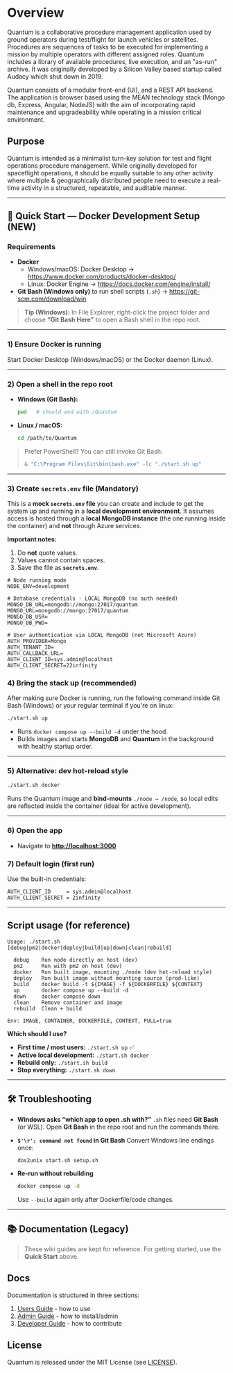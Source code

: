 # Overview

Quantum is a collaborative procedure management application used by ground operators during test/flight for launch vehicles or satellites. Procedures are sequences of tasks to be executed for implementing a mission by multiple operators with different assigned roles. Quantum includes a library of available procedures, live execution, and an "as-run" archive. It was originally developed by a Silicon Valley based startup called Audacy which shut down in 2019.

Quantum consists of a modular front-end (UI), and a REST API backend. The application is browser based using the MEAN technology stack (Mongo db, Express, Angular, NodeJS) with the aim of incorporating rapid maintenance and upgradeability while operating in a mission critical environment.

## Purpose

Quantum is intended as a minimalist turn-key solution for test and flight operations procedure management. While originally developed for spaceflight operations, it should be equally suitable to any other activity where multiple & geographically distributed people need to execute a real-time activity in a structured, repeatable, and auditable manner.

---

## 🚀 Quick Start — Docker Development Setup (NEW)

### Requirements

- **Docker**
  - Windows/macOS: Docker Desktop → <https://www.docker.com/products/docker-desktop/>
  - Linux: Docker Engine → <https://docs.docker.com/engine/install/>
- **Git Bash (Windows only)** to run shell scripts (`.sh`) → <https://git-scm.com/download/win>

> **Tip (Windows):** In File Explorer, right-click the project folder and choose **“Git Bash Here”** to open a Bash shell in the repo root.

---

### 1) Ensure Docker is running

Start Docker Desktop (Windows/macOS) or the Docker daemon (Linux).

---

### 2) Open a shell in the repo root

- **Windows (Git Bash):**

  ```bash
  pwd   # should end with /Quantum
  ```

- **Linux / macOS:**

  ```bash
  cd /path/to/Quantum
  ```

> Prefer PowerShell? You can still invoke Git Bash:
>
> ```powershell
> & "C:\Program Files\Git\bin\bash.exe" -lc "./start.sh up"
> ```

---

### 3) Create `secrets.env` file (Mandatory)

This is a **mock `secrets.env` file** you can create and include to get the system up and running in a **local development environment**.
It assumes access is hosted through a **local MongoDB instance** (the one running inside the container) and **not** through Azure services.

**Important notes:**

1. Do **not** quote values.
2. Values cannot contain spaces.
3. Save the file as **`secrets.env`**.

```env
# Node running mode
NODE_ENV=development

# Database credentials - LOCAL MongoDB (no auth needed)
MONGO_DB_URL=mongodb://mongo:27017/quantum
MONGO_URL=mongodb://mongo:27017/quantum
MONGO_DB_USR=
MONGO_DB_PWD=

# User authentication via LOCAL MongoDB (not Microsoft Azure)
AUTH_PROVIDER=Mongo
AUTH_TENANT_ID=
AUTH_CALLBACK_URL=
AUTH_CLIENT_ID=sys.admin@localhost
AUTH_CLIENT_SECRET=22infinity
```

### 4) Bring the stack up (recommended)

After making sure Docker is running, run the following command inside Git Bash (Windows) or your regular terminal if you're on linux:

```bash
./start.sh up
```

- Runs `docker compose up --build -d` under the hood.
- Builds images and starts **MongoDB** and **Quantum** in the background with healthy startup order.

---

### 5) Alternative: dev hot-reload style

```bash
./start.sh docker
```

Runs the Quantum image and **bind-mounts** `./node → /node`, so local edits are reflected inside the container (ideal for active development).

---

### 6) Open the app

- Navigate to **<http://localhost:3000>**

### 7) Default login (first run)

Use the built-in credentials:

```text
AUTH_CLIENT_ID     = sys.admin@localhost
AUTH_CLIENT_SECRET = 2infinity
```

---

## Script usage (for reference)

```text
Usage: ./start.sh [debug|pm2|docker|deploy|build|up|down|clean|rebuild]

  debug    Run node directly on host (dev)
  pm2      Run with pm2 on host (dev)
  docker   Run built image, mounting ./node (dev hot-reload style)
  deploy   Run built image without mounting source (prod-like)
  build    docker build -t ${IMAGE} -f ${DOCKERFILE} ${CONTEXT}
  up       docker compose up --build -d
  down     docker compose down
  clean    Remove container and image
  rebuild  Clean + build

Env: IMAGE, CONTAINER, DOCKERFILE, CONTEXT, PULL=true
```

**Which should I use?**

- **First time / most users:** `./start.sh up` ✅
- **Active local development:** `./start.sh docker`
- **Rebuild only:** `./start.sh build`
- **Stop everything:** `./start.sh down`

---

## 🛠️ Troubleshooting

- **Windows asks “which app to open .sh with?”**
  `.sh` files need **Git Bash** (or WSL). Open **Git Bash** in the repo root and run the commands there.

- **`$'\r': command not found` in Git Bash**
  Convert Windows line endings once:

  ```bash
  dos2unix start.sh setup.sh
  ```

- **Re-run without rebuilding**

  ```bash
  docker compose up -d
  ```

  Use `--build` again only after Dockerfile/code changes.

---

## 📚 Documentation (Legacy)

> These wiki guides are kept for reference. For getting started, use the **Quick Start** above.

## Docs

Documentation is structured in three sections:

 1. [Users Guide](https://github.com/Xenon130/quantum/wiki/User-Guide) - how to use
 1. [Admin Guide](https://github.com/Xenon130/quantum/wiki/Admin-Guide) - how to install/admin
 1. [Developer Guide](https://github.com/Xenon130/quantum/wiki/Dev-Guide) - how to contribute

## License

Quantum is released under the MIT License (see [LICENSE](/LICENSE)).
